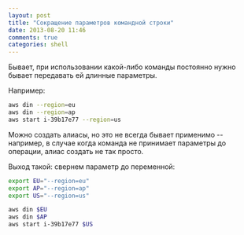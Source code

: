 ```yaml
---
layout: post
title: "Сокращение параметров командной строки"
date: 2013-08-20 11:46
comments: true
categories: shell
---
```


Бывает, при использовании какой-либо команды постоянно нужно бывает передавать ей длинные параметры.

Например:
```bash
aws din --region=eu
aws din --region=ap
aws start i-39b17e77 --region=us
```

Можно создать алиасы, но это не всегда бывает применимо -- например, в случае когда команда не принимает параметры
до операции, алиас создать не так просто.

Выход такой: свернем параметр до переменной:
```bash
export EU="--region=eu"
export AP="--region=ap"
export US="--region=us"

aws din $EU
aws din $AP
aws start i-39b17e77 $US
```

